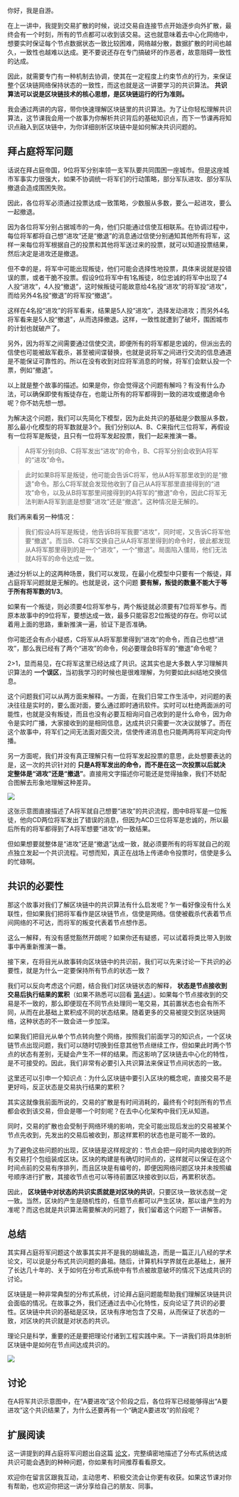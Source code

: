 你好，我是自游。

在上一讲中，我提到交易扩散的时候，说过交易自连接节点开始逐步向外扩散，最终会有一个时刻，所有的节点都可以收到该交易。这也就意味着去中心化网络中，想要实时保证每个节点数据状态一致比较困难，网络越分散，数据扩散的时间也越久，一致性也越难以达成。更不要说还存在专门搞破坏的作恶者，故意阻碍一致性的达成。

因此，就需要专门有一种机制去协调，使其在一定程度上约束节点的行为，来保证整个区块链网络保持状态的一致性，而这也就是这一讲要学习的共识算法。 **共识算法可以说是区块链技术的核心思想，是区块链运行的行为准则。**

我会通过两讲的内容，带你快速理解区块链里的共识算法。为了让你轻松理解共识算法，这节课我会用一个故事为你解析共识背后的基础知识点，而下一节课再将知识点融入到区块链中，为你详细剖析区块链中是如何解决共识问题的。

## 拜占庭将军问题

话说在拜占庭帝国，9位将军分别率领一支军队要共同围困一座城市。但是这座城市军事实力很强大，如果不协调统一将军们的行动策略，部分军队进攻、部分军队撤退会造成围困失败。

因此，各位将军必须通过投票达成一致策略，少数服从多数，要么一起进攻，要么一起撤退。

因为各位将军分别占据城市的一角，他们只能通过信使互相联系。在协调过程中，每位将军都将自己想“进攻”还是“撤退”的消息通过信使分别通知其他所有将军，这样一来每位将军根据自己的投票和其他将军送过来的投票，就可以知道投票结果，然后决定是进攻还是撤退。

但不幸的是，将军中可能出现叛徒，他们可能会选择性地投票，具体来说就是投错误的票，或者干脆不投票。假设9位将军中有1名叛徒，8位忠诚的将军中出现了4人投“进攻”，4人投“撤退”，这时候叛徒可能故意给4名投“进攻”的将军投“进攻”，而给另外4名投“撤退”的将军投“撤退”。

这样在4名投“进攻”的将军看来，结果是5人投“进攻”，选择发动进攻；而另外4名将军看来是5人投“撤退”，从而选择撤退。这样，一致性就遭到了破坏，围困城市的计划也就破产了。

另外，因为将军之间需要通过信使交流，即便所有的将军都是忠诚的，但派出去的信使也可能被敌军截杀，甚至被间谍替换，也就是说将军之间进行交流的信息通道是不能保证可靠性的。所以在没有收到对应将军消息的时候，将军们会默认投一个票，例如“撤退”。

以上就是整个故事的描述。如果是你，你会觉得这个问题有解吗？有没有什么办法，可以确保即使有叛徒存在，也能让所有的将军都得到一致的进攻或撤退命令呢？你不妨先想一想。

为解决这个问题，我们可以先简化下模型，因为此处共识的基础是少数服从多数，那么最小化模型的将军数就是3个。我们分别以A、B、C来指代三位将军，再假设有一位将军是叛徒，且只有一位将军发起投票，我们一起来推演一番。

> A将军分别向B、C将军发出“进攻”的命令，B、C将军分别会收到A将军的“进攻”命令。

> 此时如果B将军是叛徒，他可能会告诉C将军，他从A将军那里收到的是“撤退”命令。那么C将军就会发现他收到了自己从A将军那里直接得到的“进攻”命令，以及从B将军那里间接得到的A将军的“撤退”命令，因此C将军无法判断A将军到底是想要“进攻”还是“撤退”。这种情况是无解的。

我们再来看另一种情况：

> 我们假设A将军是叛徒，他告诉B将军我要“进攻”，同时呢，又告诉C将军他要“撤退”。而当B、C将军交换自己从A将军那里得到的命令时，彼此都发现从A将军那里得到的是一个“进攻”，一个“撤退”。局面陷入僵局，他们无法就A将军的命令达成一致。

通过分析以上的这两种场景，我们可以发现，在最小化模型中只要有一个叛徒，拜占庭将军问题就是无解的。也就是说，这个问题 **要有解，叛徒的数量不能大于等于所有将军数的1/3**。

如果有一个叛徒，则必须要4位将军参与，两个叛徒就必须要有7位将军参与。而原本故事中的9位将军，要想达成一致，最多只能容忍2位叛徒的存在。你可以试着用上面的思路，重新推演一遍，验证下是否准确。

你可能还会有点小疑惑，C将军从A将军那里得到“进攻”的命令，而自己也想“进攻”，那么我已经有了两个“进攻”的命令，何必要理会B将军的“撤退”命令呢？

2>1，显而易见，在C将军这里已经达成了共识。这其实也是大多数人学习理解共识算法的 **一个误区**，当初我学习的时候也是很难理解，为何要如此纠结地交换信息。

这个问题我们可以从两方面来解释。一方面，在我们日常工作生活中，对问题的表决往往是实时的，要么面对面，要么通过即时通讯软件。实时可以杜绝两面派的可能性，也就是没有叛徒，而且也没有必要互相询问自己收到的是什么命令，因为命令是实时广播，大家接收到的是相同信息，达成共识只需要一次决议就够了。而在这个故事中，将军们之间无法面对面交流，信使传递消息也只能两两将军间定向传播。

另一方面呢，我们并没有真正理解只有一位将军发起投票的意思，此处想要表达的是，这一次的共识针对的 **只是A将军发出的命令，而不是在这一次投票以后就决定整体是“进攻”还是“撤退”**。直接用文字描述你可能还是觉得抽象，我们不妨配合图解去形象地理解这种差异。

![](https://static001.geekbang.org/resource/image/31/6c/31763d4f713360871060ed490568b46c.jpg?wh=4505x3005)

这张示意图直接描述了A将军就自己想要“进攻”的共识流程，图中B将军是一位叛徒，他向CD两位将军发出了错误的消息，但因为ACD三位将军是忠诚的，所以最后所有的将军都得到了A将军想要“进攻”的一致结果。

但如果想要就整体是“进攻”还是“撤退”达成一致，就必须要所有的将军就自己的观点独立发起一个共识流程。可想而知，真正在战场上传递命令投票时，信使是多么的忙碌啊。

## 共识的必要性

那这个故事对我们了解区块链中的共识算法有什么启发呢？乍一看好像没有什么关联性，但如果我们把将军看作是区块链节点，信使是网络。信使被截杀代表着节点间网络的不可达，而将军的叛变代表着节点想作恶。

这么一解释，有没有感觉豁然开朗呢？如果你还有疑惑，可以试着将类比带入到故事中再重新推演一番。

接下来，在将目光从故事转向区块链中的共识前，我们可以先来讨论一下共识的必要性，就是为什么一定要保持所有节点的状态一致？

我们可以反向考虑这个问题，结合我们对区块链状态的解释， **状态是节点接收到交易后执行结果的累积**（如果不熟悉可以回看 [第4讲](https://time.geekbang.org/column/article/400419)）。如果每个节点接收到的交易是不一致的，那么即便现在不同节点处理同一笔交易，其前置状态也会有所不同，从而在此基础上累积成不同的状态结果。随着更多的交易被提交到区块链网络，这种状态的不一致会进一步加深。

如果我们把目光从单个节点转向整个网络，按照我们前面学习的知识点，一个区块链节点出现问题，我们可以随时切换到任意其他节点继续工作，但如果此时两个节点的状态有差别，无疑会产生不一样的结果。而这影响了区块链去中心化的特性，是不可接受的。因此，我们非常有必要引入共识算法来保证节点间状态的一致。

这里还可以引申一个知识点：为什么区块链中要引入区块的概念呢，直接交易不是更好吗，反正状态是交易执行结果的累积？

其实这就像我前面所说的，交易的扩散是有时间消耗的，最终有个时刻所有的节点都会收到该交易，但会是哪一个时刻呢？在去中心化架构中我们无从知道。

同时，交易的扩散也会受制于网络环境的影响，完全可能出现后发出的交易被某个节点先收到，先发出的交易后被收到，那这样累积的状态也是可能不一致的。

为了避免这些问题的出现，区块链是这样规定的：节点会把一段时间内接收到的所有交易打个包组装成区块。区块的构建是有确切时间点的，这样就可以保证在这个时间点前的交易有序排列，而且区块是有编号的，即便因网络问题区块并未按照编号顺序进行扩散，其接收节点也可以等待前置区块接收到以后，再累积状态。

因此， **区块链中对状态的共识实质就是对区块的共识**，只要区块一致状态就一定一致。当然，区块的产生是随机性的，任意节点都可以产生区块，那以谁产生的为准呢？而这也就是共识算法需要解决的问题了，我们留着这个问题下一讲解答。

## 总结

其实拜占庭将军问题这个故事其实并不是我的胡编乱造，而是一篇正儿八经的学术论文，可以说是分布式共识问题的鼻祖。随后，计算机科学界就在此基础上，展开了长达几十年的、关于如何在分布式系统中有节点被故意破坏的情况下达成共识的讨论。

区块链是一种非常典型的分布式系统，讨论拜占庭问题能帮助我们理解区块链共识会面临的情况。在故事之外，我们还通过去中心化特性，反向论证了共识的必要性。区块链中共识的基础是区块，区块有序地包含了交易，从而保证了状态的一致，对区块的共识就是对状态的共识。

理论只是科学，重要的还是要把理论付诸到工程实践中来。下一讲我们将具体剖析区块链中是如何在节点间达成共识的。

![](https://static001.geekbang.org/resource/image/bc/30/bc5b9e7267653f8d802698b5e1b10730.jpg?wh=1500x1798)

## 讨论

在A将军共识示意图中，在“A要进攻”这个阶段之后，各位将军已经能够得出“A要进攻”这个共识结果了，为什么还要再有一个“确定A要进攻”的阶段呢？

## 扩展阅读

这一讲提到的拜占庭将军问题出自这篇 [论文](https://lamport.azurewebsites.net/pubs/byz.pdf)，完整缜密地描述了分布式系统达成共识可能会遇到的种种问题，你如果有时间推荐看看原文。

欢迎你在留言区跟我互动，主动思考、积极交流会让你更有收获。如果这节课对你有帮助，也欢迎你把这一讲分享给自己的朋友、同事。